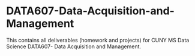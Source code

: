 # DATA607-Data-Acquisition-and-Management
This contains all deliverables (homework and projects) for CUNY MS Data Science DATA607- Data Acquisition and Management.
